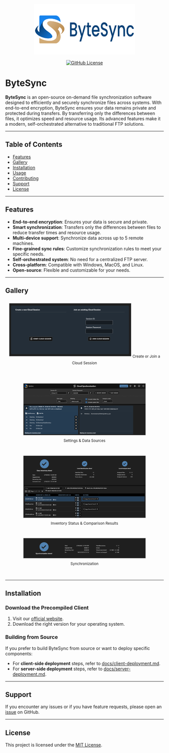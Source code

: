 <div align="center">
  <img src="assets/logo_bytesync_1280x640.png" width="320" />
  <p>
    <a href="https://github.com/POW-Software/ByteSync/blob/master/LICENSE">
      <img alt="GitHub License" src="https://img.shields.io/github/license/POW-Software/ByteSync" />
    </a>
  </p>
</div>

# ByteSync

**ByteSync** is an open-source on-demand file synchronization software designed to efficiently and securely synchronize files across systems. With end-to-end encryption, ByteSync ensures your data remains private and protected during transfers. By transferring only the differences between files, it optimizes speed and resource usage. Its advanced features make it a modern, self-orchestrated alternative to traditional FTP solutions.

---

## Table of Contents
- [Features](#features)
- [Gallery](#gallery)
- [Installation](#installation)
- [Usage](#usage)
- [Contributing](#contributing)
- [Support](#support)
- [License](#license)

---

## Features

- **End-to-end encryption**: Ensures your data is secure and private.
- **Smart synchronization**: Transfers only the differences between files to reduce transfer times and resource usage.
- **Multi-device support**: Synchronize data across up to 5 remote machines.
- **Fine-grained sync rules**: Customize synchronization rules to meet your specific needs.
- **Self-orchestrated system**: No need for a centralized FTP server.
- **Cross-platform**: Compatible with Windows, MacOS, and Linux.
- **Open-source**: Flexible and customizable for your needs.

---

## Gallery

<div style="display: flex; flex-wrap: wrap; justify-content: center;">
  <div style="flex: 1 0 400px; text-align: center; margin: 10px 10px 30px 10px;">
    <img src="assets/gallery/2025-02-create-or-join-session.png" style="width: 80%; border: 1px solid #ccc;" alt="Create or Join a Cloud Session"/>
    <sub>Create or Join a Cloud Session</sub>
    <br><br>
  </div>
  <div style="flex: 1 0 400px; text-align: center; margin: 10px 10px 30px 10px;">
    <img src="assets/gallery/2025-02-settings-and-data-sources.png" style="width: 80%; border: 1px solid #ccc;" alt="Settings & Data Sources"/><br>
    <sub>Settings & Data Sources</sub>
  </div>
  <div style="flex: 1 0 400px; text-align: center; margin: 10px 10px 30px 10px;">
    <img src="assets/gallery/2025-02-inventory-status-and-comparison-results.png" style="width: 80%; border: 1px solid #ccc;" alt="Inventory Status & Comparison Results"/><br>
    <sub>Inventory Status & Comparison Results</sub>
  </div>
  <div style="flex: 1 0 400px; text-align: center; margin: 10px 10px 30px 10px;">
    <img src="assets/gallery/2025-02-synchronization-status.png" style="width: 80%; border: 1px solid #ccc;" alt="Synchronization Status"/><br>
    <sub>Synchronization</sub>
  </div>
</div>

---

## Installation

### Download the Precompiled Client 
1. Visit our [official website](https://www.bytesyncapp.com#download).
2. Download the right version for your operating system.

### Building from Source
If you prefer to build ByteSync from source or want to deploy specific components:

- For **client-side deployment** steps, refer to [docs/client-deployment.md](docs/client-deployment.md).
- For **server-side deployment** steps, refer to [docs/server-deployment.md](docs/server-deployment.md).

---

## Support
If you encounter any issues or if you have feature requests, please open an [issue](https://github.com/POW-Software/ByteSync/issues) on GitHub.

---

## License
This project is licensed under the [MIT License](https://github.com/POW-Software/ByteSync/blob/master/LICENSE).
